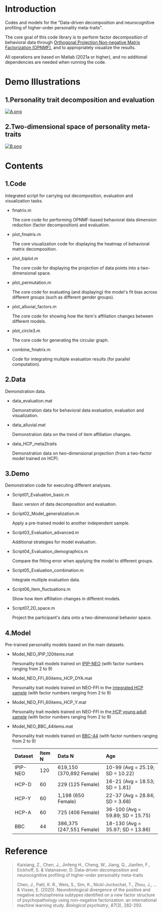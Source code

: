 # Introduction

Codes and models for the "Data-driven decomposition and neurocognitive profiling of higher-order personality meta-traits".

The core goal of this code library is to perform factor decomposition of behavioral data through [Orthogonal Projection Non-negative Matrix Factorization (OPNMF)](https://github.com/asotiras/brainparts), and to appropriately visualize the results.

All operations are based on Matlab (2021a or higher), and no additional dependencies are needed when running the code.

# Demo Illustrations

## **1.Personality trait decomposition and evaluation**

[![A.png](https://i.postimg.cc/gk6LWcXq/A.png)](https://postimg.cc/svsgPrJv)

## 2.Two-dimensional space of personality meta-traits

[![B.png](https://i.postimg.cc/wxkgRCK8/B.png)](https://postimg.cc/WttQQfbX)

# Contents

## 1.Code

Integrated script for carrying out decomposition, evaluation and visualization tasks.

*   fmatrix.m

    The core code for performing OPNMF-based behavioral data dimension reduction (factor decomposition) and evaluation.

*   plot\_fmatrix.m

    The core visualization code for displaying the heatmap of behavioral matrix decomposition.

*   plot\_biplot.m

    The core code for displaying the projection of data points into a two-dimensional space.

*   plot\_permutation.m

    The core code for evaluating (and displaying) the model's fit bias across different groups (such as different gender groups).

*   plot\_alluvial\_factors.m

    The core code for showing how the item's affiliation changes between different models.
	
*   plot\_circle3.m

    The core code for generating the circular graph.

*   combine\_fmatrix.m

    Code for integrating multiple evaluation results (for parallel computation).

## 2.Data

Demonstration data.

*   data\_evaluation.mat

    Demonstration data for behavioral data evaluation, evaluation and visualization.
*   data\_alluvial.mat

    Demonstration data on the trend of item affiliation changes.
*   data\_HCP\_meta2traits

    Demonstration data on two-dimensional projection (from a two-factor model trained on HCP).

## 3.Demo

Demonstration code for executing different analyses.

*   Script01\_Evaluation\_basic.m

    Basic version of data decomposition and evaluation.
*   Script02\_Model\_generalization.m

    Apply a pre-trained model to another independent sample.
*   Script03\_Evaluation\_advanced.m

    Additional strategies for model evaluation.
*   Script04\_Evaluation\_demographics.m

    Compare the fitting error when applying the model to different groups.
*   Script05\_Evaluation\_combination.m

    Integrate multiple evaluation data.
*   Script06\_Item\_fluctuations.m

    Show how item affiliation changes in different models.
*   Script07\_2D\_space.m

    Project the participant's data onto a two-dimensional behavior space.

## 4.Model

Pre-trained personality models based on the main datasets.

*   Model\_NEO\_IPIP\_120items.mat

    Personality trait models trained on [IPIP-NEO](https://ipip.ori.org/) (with factor numbers ranging from 2 to 9)
*   Model\_NEO\_FFI\_60items\_HCP\_DYA.mat

    Personality trait models trained on NEO-FFI in the [integrated HCP sample](https://www.humanconnectome.org/) (with factor numbers ranging from 2 to 9)
*   Model\_NEO\_FFI\_60items\_HCP\_Y.mat

    Personality trait models trained on NEO-FFI in the[ HCP young adult sample](https://www.humanconnectome.org/) (with factor numbers ranging from 2 to 9)
*   Model\_NEO\_BBC\_44items.mat

    Personality trait models trained on [BBC-44](https://beta.ukdataservice.ac.uk/datacatalogue/doi/?id=7656#!#1) (with factor numbers ranging from 2 to 9)

    | Dataset  | **Item N** | **Data N**               | **Age**                          |
    | :------- | :--------- | :----------------------- | :------------------------------- |
    | IPIP-NEO | 120        | 619,150 (370,892 Female) | 10-99 (Avg = 25.19; SD = 10.22)  |
    | HCP-D    | 60         | 229 (125 Female)         | 16-21 (Avg = 18.53; SD = 1.81)   |
    | HCP-Y    | 60         | 1,198 (650 Female)       | 22-37 (Avg = 28.84; SD = 3.68)   |
    | HCP-A    | 60         | 725 (406 Female)         | 36-100 (Avg = 59.89; SD = 15.75) |
    | BBC      | 44         | 386,375 (247,551 Female) | 18-130 (Avg = 35.97; SD = 13.86) |

# Reference

> Kaixiang, Z., Chen, J., Jinfeng H., Cheng, W., Jiang, Q., Jianfen, F., Eickhoff, S. & Vatansever, D. Data-driven decomposition and neurocognitive profiling of higher-order personality meta-traits
>
> Chen, J., Patil, K. R., Weis, S., Sim, K., Nickl-Jockschat, T., Zhou, J., ... & Visser, E. (2020). Neurobiological divergence of the positive and negative schizophrenia subtypes identified on a new factor structure of psychopathology using non-negative factorization: an international machine learning study. *Biological psychiatry*, *87*(3), 282-293.


